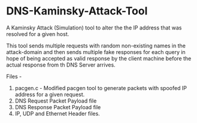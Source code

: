 # DNS-Kaminsky-Attack-Tool
A Kaminsky Attack (Simulation) tool to alter the the IP address that was resolved for a given host.

This tool sends multiple requests with random non-existing names in the attack-domain and then sends multiple
fake responses for each query in hope of being accepted as valid response by the client machine before the actual response
from th DNS Server arrives.

Files -
1. pacgen.c - Modified pacgen tool to generate packets with spoofed IP address for a given request.
2. DNS Request Packet Payload file
3. DNS Response Packet Payload file
4. IP, UDP and Ethernet Header files.

